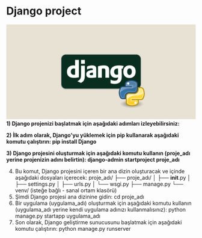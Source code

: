 # Django project
![App Screenshot](https://github.com/firengizz099/Django_project/blob/main/django1.jpg?raw=true)
**1) Django projenizi başlatmak için aşağıdaki adımları izleyebilirsiniz:**

**2) İlk adım olarak, Django'yu yüklemek için pip kullanarak aşağıdaki komutu çalıştırın:
pip install Django**

**3) Django projesini oluşturmak için aşağıdaki komutu kullanın (proje_adı yerine projenizin adını belirtin):
django-admin startproject proje_adı**

4) Bu komut, Django projesini içeren bir ana dizin oluşturacak ve içinde aşağıdaki dosyaları içerecek:
proje_adı/
├── proje_adı/
│   ├── __init__.py
│   ├── settings.py
│   ├── urls.py
│   └── wsgi.py
├── manage.py
└── venv/ (isteğe bağlı - sanal ortam klasörü)
5) Şimdi Django projesi ana dizinine gidin:
cd proje_adı
6) Bir uygulama (uygulama_adı) oluşturmak için aşağıdaki komutu kullanın (uygulama_adı yerine kendi uygulama adınızı kullanmalısınız):
python manage.py startapp uygulama_adı
7) Son olarak, Django geliştirme sunucusunu başlatmak için aşağıdaki komutu çalıştırın:
python manage.py runserver
